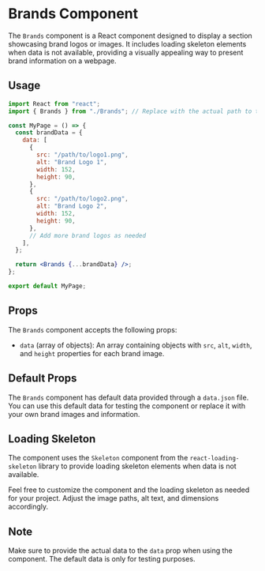 # Brands Component

The `Brands` component is a React component designed to display a section showcasing brand logos or images. It includes loading skeleton elements when data is not available, providing a visually
appealing way to present brand information on a webpage.

## Usage

```jsx
import React from "react";
import { Brands } from "./Brands"; // Replace with the actual path to the Brands component

const MyPage = () => {
  const brandData = {
    data: [
      {
        src: "/path/to/logo1.png",
        alt: "Brand Logo 1",
        width: 152,
        height: 90,
      },
      {
        src: "/path/to/logo2.png",
        alt: "Brand Logo 2",
        width: 152,
        height: 90,
      },
      // Add more brand logos as needed
    ],
  };

  return <Brands {...brandData} />;
};

export default MyPage;
```

## Props

The `Brands` component accepts the following props:

- `data` (array of objects): An array containing objects with `src`, `alt`, `width`, and `height` properties for each brand image.

## Default Props

The `Brands` component has default data provided through a `data.json` file. You can use this default data for testing the component or replace it with your own brand images and information.

## Loading Skeleton

The component uses the `Skeleton` component from the `react-loading-skeleton` library to provide loading skeleton elements when data is not available.

Feel free to customize the component and the loading skeleton as needed for your project. Adjust the image paths, alt text, and dimensions accordingly.

## Note

Make sure to provide the actual data to the `data` prop when using the component. The default data is only for testing purposes.